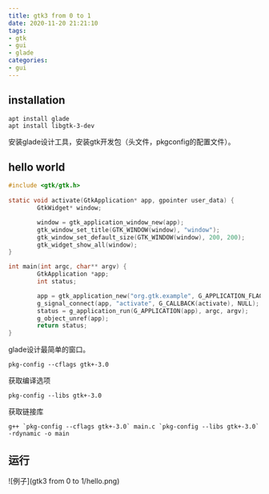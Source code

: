 ```yaml
---
title: gtk3 from 0 to 1
date: 2020-11-20 21:21:10
tags:
- gtk
- gui
- glade
categories:
- gui
---
```



## installation

```
apt install glade
apt install libgtk-3-dev
```

安装glade设计工具，安装gtk开发包（头文件，pkgconfig的配置文件）。

## hello world

```c
#include <gtk/gtk.h>
  
static void activate(GtkApplication* app, gpointer user_data) {
        GtkWidget* window;

        window = gtk_application_window_new(app);
        gtk_window_set_title(GTK_WINDOW(window), "window");
        gtk_window_set_default_size(GTK_WINDOW(window), 200, 200);
        gtk_widget_show_all(window);
}

int main(int argc, char** argv) {
        GtkApplication *app;
        int status;

        app = gtk_application_new("org.gtk.example", G_APPLICATION_FLAGS_NONE);
        g_signal_connect(app, "activate", G_CALLBACK(activate), NULL);
        status = g_application_run(G_APPLICATION(app), argc, argv);
        g_object_unref(app);
        return status;
}

```

glade设计最简单的窗口。

```shell
pkg-config --cflags gtk+-3.0
```

获取编译选项

```shell
pkg-config --libs gtk+-3.0
```

获取链接库

```shell
g++ `pkg-config --cflags gtk+-3.0` main.c `pkg-config --libs gtk+-3.0` -rdynamic -o main
```

## 运行

![例子](gtk3 from 0 to 1/hello.png)

